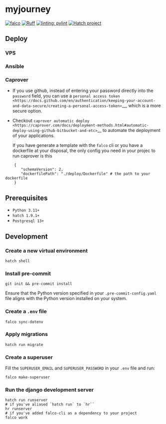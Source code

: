 # myjourney

[![falco](https://img.shields.io/badge/built%20with-falco-success)](https://github.com/Tobi-De/falco)
[![Ruff](https://img.shields.io/endpoint?url=https://raw.githubusercontent.com/astral-sh/ruff/main/assets/badge/v2.json)](https://github.com/astral-sh/ruff)
[![linting: pylint](https://img.shields.io/badge/linting-pylint-yellowgreen)](https://github.com/PyCQA/pylint)
[![Hatch project](https://img.shields.io/badge/%F0%9F%A5%9A-Hatch-4051b5.svg)](https://github.com/pypa/hatch)


## Deploy

### VPS

### Ansible

### Caprover

- If you use github, instead of entering your password directly into the ``password`` field, you can use a `personal access token <https://docs.github.com/en/authentication/keeping-your-account-and-data-secure/creating-a-personal-access-token>`__, which is a more secure option.

- Checkout `caprover automatic deploy <https://caprover.com/docs/deployment-methods.html#automatic-deploy-using-github-bitbucket-and-etc>`__ to automate the deployment of your applications.

   If you have generate a template with the ``falco`` cli or you have a dockerfile at your disposal, the only config you need in your projec to run caprover is this

```text
    {
       "schemaVersion": 2,
       "dockerfilePath": "./deploy/Dockerfile" # the path to your dockerfile
    }
```

## Prerequisites

- `Python 3.11+`
- `hatch 1.9.1+`
- `Postgresql 13+`

## Development

### Create a new virtual environment

```shell
hatch shell
```

### Install pre-commit

```shell
git init && pre-commit install
```

Ensure that the Python version specified in your `.pre-commit-config.yaml` file aligns with the Python version installed on your system.

### Create a `.env` file

```shell
falco sync-dotenv
```

### Apply migrations

```shell
hatch run migrate
```

### Create a superuser

Fill the `SUPERUSER_EMAIL` and `SUPERUSER_PASSWORD` in your `.env` file and run:

```shell
falco make-superuser
```

### Run the django development server

```shell
hatch run runserver
# if you've aliased `hatch run` to `hr``
hr runserver
# if you've added falco-cli as a dependency to your project
falco work
```
